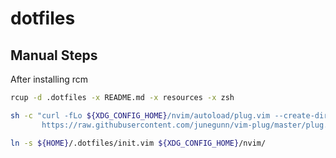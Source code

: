 # dotfiles

## Manual Steps

After installing rcm

```bash
rcup -d .dotfiles -x README.md -x resources -x zsh
```

```bash
sh -c "curl -fLo ${XDG_CONFIG_HOME}/nvim/autoload/plug.vim --create-dirs \
       https://raw.githubusercontent.com/junegunn/vim-plug/master/plug.vim"
```

```bash
ln -s ${HOME}/.dotfiles/init.vim ${XDG_CONFIG_HOME}/nvim/
```
